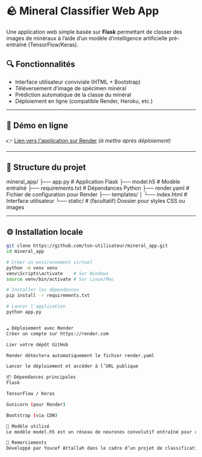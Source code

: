 # 🪨 Mineral Classifier Web App

Une application web simple basée sur **Flask** permettant de classer des images de minéraux à l’aide d’un modèle d’intelligence artificielle pré-entraîné (TensorFlow/Keras).

## 🔍 Fonctionnalités

- Interface utilisateur conviviale (HTML + Bootstrap)
- Téléversement d’image de spécimen minéral
- Prédiction automatique de la classe du minéral
- Déploiement en ligne (compatible Render, Heroku, etc.)

---

## 🚀 Démo en ligne

👉 [Lien vers l'application sur Render](https://mineral-classifier.onrender.com) *(à mettre après déploiement)*

---

## 📁 Structure du projet

mineral_app/
├── app.py # Application Flask
├── model.h5 # Modèle entraîné
├── requirements.txt # Dépendances Python
├── render.yaml # Fichier de configuration pour Render
├── templates/
│ └── index.html # Interface utilisateur
└── static/ # (facultatif) Dossier pour styles CSS ou images


---

## ⚙️ Installation locale

```bash
git clone https://github.com/ton-utilisateur/mineral_app.git
cd mineral_app

# Créer un environnement virtuel
python -m venv venv
venv\Scripts\activate    # Sur Windows
source venv/bin/activate # Sur Linux/Mac

# Installer les dépendances
pip install -r requirements.txt

# Lancer l'application
python app.py


☁️ Déploiement avec Render
Créer un compte sur https://render.com

Lier votre dépôt GitHub

Render détectera automatiquement le fichier render.yaml

Lancer le déploiement et accéder à l’URL publique

📦 Dépendances principales
Flask

TensorFlow / Keras

Gunicorn (pour Render)

Bootstrap (via CDN)

🧠 Modèle utilisé
Le modèle model.h5 est un réseau de neurones convolutif entraîné pour reconnaître plusieurs classes de minéraux à partir d’images.

🙌 Remerciements
Développé par Youcef Attallah dans le cadre d’un projet de classification minérale assistée par intelligence artificielle.#   m i n e r a l - c l a s s i f i e r 
 
 
